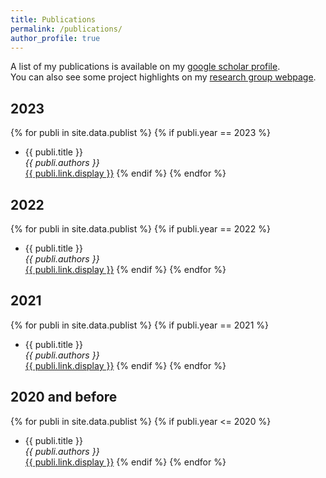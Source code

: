 ```yaml
---
title: Publications
permalink: /publications/
author_profile: true
---
```


A list of my publications is available on my [google scholar profile](https://scholar.google.com/citations?user=QJQMYLsAAAAJ&hl). \
You can also see some project highlights on my [research group webpage](https://corail-research.github.io/publications/).

## 2023

{% for publi in site.data.publist %}
  {% if publi.year == 2023 %}
  * {{ publi.title }} <br />
  <em>{{ publi.authors }} </em><br /><a href="{{ publi.link.url }}">{{ publi.link.display }}</a>
  {% endif %}
{% endfor %}

## 2022

{% for publi in site.data.publist %}
  {% if publi.year == 2022 %}
  * {{ publi.title }} <br />
  <em>{{ publi.authors }} </em><br /><a href="{{ publi.link.url }}">{{ publi.link.display }}</a>
  {% endif %}
{% endfor %}

## 2021

{% for publi in site.data.publist %}
  {% if publi.year == 2021 %}
  * {{ publi.title }} <br />
  <em>{{ publi.authors }} </em><br /><a href="{{ publi.link.url }}">{{ publi.link.display }}</a>
  {% endif %}
{% endfor %}

## 2020 and before

{% for publi in site.data.publist %}
  {% if publi.year <= 2020 %}
  * {{ publi.title }} <br />
  <em>{{ publi.authors }} </em><br /><a href="{{ publi.link.url }}">{{ publi.link.display }}</a>
  {% endif %}
{% endfor %}